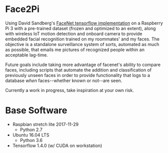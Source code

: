 # Face2Pi
Using David Sandberg's [FaceNet tensorflow implementation](https://github.com/davidsandberg/facenet) on a Raspberry Pi 3 with a pre-trained dataset (frozen and optimized to an extent), along with wireless IoT motion detection and onboard camera to provide embedded facial recognition trained on my roommates' and my faces. The objective is a standalone surveillance system of sorts, automated as much as possible, that emails me pictures of recognized people within an acceptable lag-time.           

Future goals include taking more advantage of facenet's ability to compare faces, including scripts that automate the addition and classification of previously unseen faces in order to provide functionality that logs to a database *when* faces--whether known or not--are seen.

Currently a work in progress, take inspiration at your own risk.

# Base Software
- Raspbian stretch lite 2017-11-29             
  * Python 2.7                
- Ubuntu 16.04 LTS                  
  * Python 3.6                   
- Tensorflow 1.4.0 (w/ CUDA on workstation)                   
